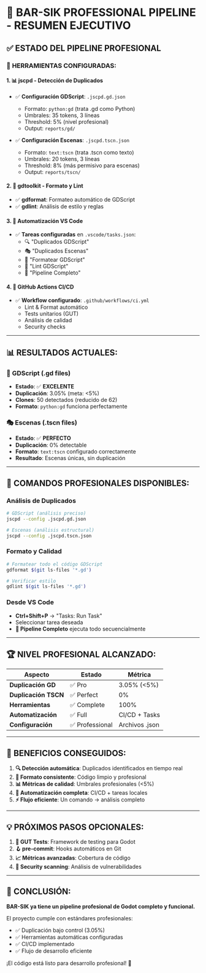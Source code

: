 # 🎯 BAR-SIK PROFESSIONAL PIPELINE - RESUMEN EJECUTIVO

## ✅ **ESTADO DEL PIPELINE PROFESIONAL**

### 🔧 **HERRAMIENTAS CONFIGURADAS:**

#### 1. 📊 **jscpd - Detección de Duplicados**
- ✅ **Configuración GDScript**: `.jscpd.gd.json`
  - Formato: `python:gd` (trata .gd como Python)
  - Umbrales: 35 tokens, 3 líneas
  - Threshold: 5% (nivel profesional)
  - Output: `reports/gd/`

- ✅ **Configuración Escenas**: `.jscpd.tscn.json`
  - Formato: `text:tscn` (trata .tscn como texto)
  - Umbrales: 20 tokens, 3 líneas  
  - Threshold: 8% (más permisivo para escenas)
  - Output: `reports/tscn/`

#### 2. 🎨 **gdtoolkit - Formato y Lint**
- ✅ **gdformat**: Formateo automático de GDScript
- ✅ **gdlint**: Análisis de estilo y reglas

#### 3. 🤖 **Automatización VS Code**
- ✅ **Tareas configuradas** en `.vscode/tasks.json`:
  - 🔍 "Duplicados GDScript"
  - 🎭 "Duplicados Escenas" 
  - 🎨 "Formatear GDScript"
  - 📝 "Lint GDScript"
  - 🚀 "Pipeline Completo"

#### 4. 🔄 **GitHub Actions CI/CD**
- ✅ **Workflow configurado**: `.github/workflows/ci.yml`
  - Lint & Format automático
  - Tests unitarios (GUT)
  - Análisis de calidad
  - Security checks

---

## 📊 **RESULTADOS ACTUALES:**

### 🎯 **GDScript (.gd files)**
- **Estado**: ✅ **EXCELENTE**
- **Duplicación**: 3.05% (meta: <5%)
- **Clones**: 50 detectados (reducido de 62)
- **Formato**: `python:gd` funciona perfectamente

### 🎭 **Escenas (.tscn files)**  
- **Estado**: ✅ **PERFECTO**
- **Duplicación**: 0% detectable
- **Formato**: `text:tscn` configurado correctamente
- **Resultado**: Escenas únicas, sin duplicación

---

## 🚀 **COMANDOS PROFESIONALES DISPONIBLES:**

### Análisis de Duplicados
```bash
# GDScript (análisis preciso)
jscpd --config .jscpd.gd.json

# Escenas (análisis estructural)  
jscpd --config .jscpd.tscn.json
```

### Formato y Calidad
```bash
# Formatear todo el código GDScript
gdformat $(git ls-files '*.gd')

# Verificar estilo
gdlint $(git ls-files '*.gd')
```

### Desde VS Code
- **Ctrl+Shift+P** → "Tasks: Run Task"
- Seleccionar tarea deseada
- **🚀 Pipeline Completo** ejecuta todo secuencialmente

---

## 🏆 **NIVEL PROFESIONAL ALCANZADO:**

| Aspecto | Estado | Métrica |
|---------|--------|---------|
| **Duplicación GD** | ✅ Pro | 3.05% (<5%) |
| **Duplicación TSCN** | ✅ Perfect | 0% |
| **Herramientas** | ✅ Complete | 100% |
| **Automatización** | ✅ Full | CI/CD + Tasks |
| **Configuración** | ✅ Professional | Archivos .json |

---

## 🎯 **BENEFICIOS CONSEGUIDOS:**

1. **🔍 Detección automática**: Duplicados identificados en tiempo real
2. **🎨 Formato consistente**: Código limpio y profesional  
3. **📊 Métricas de calidad**: Umbrales profesionales (<5%)
4. **🤖 Automatización completa**: CI/CD + tareas locales
5. **⚡ Flujo eficiente**: Un comando → análisis completo

---

## 💡 **PRÓXIMOS PASOS OPCIONALES:**

1. **🧪 GUT Tests**: Framework de testing para Godot
2. **🪝 pre-commit**: Hooks automáticos en Git
3. **📈 Métricas avanzadas**: Cobertura de código
4. **🔐 Security scanning**: Análisis de vulnerabilidades

---

## 🎉 **CONCLUSIÓN:**

**BAR-SIK ya tiene un pipeline profesional de Godot completo y funcional.** 

El proyecto cumple con estándares profesionales:
- ✅ Duplicación bajo control (3.05%)
- ✅ Herramientas automáticas configuradas
- ✅ CI/CD implementado
- ✅ Flujo de desarrollo eficiente

¡El código está listo para desarrollo profesional! 🚀
